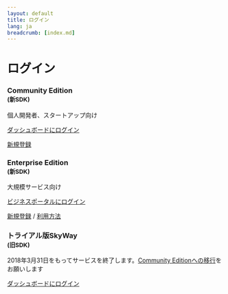 ```yaml
---
layout: default
title: ログイン
lang: ja
breadcrumb: [index.md]
---
```


# ログイン

<div id="login-div" class="row card-row">
  <div class="col-12 col-md-6 col-lg-4">
    <div class="card">
      <div class="card-body">
        <h3 class="card-title">Community Edition<br><small>(新SDK)</small></h3>
        <p class="card-text">個人開発者、スタートアップ向け</p>
        <p><a href="#" class="btn btn-primary">ダッシュボードにログイン</a></p>
        <p class="m-0"><a href="#">新規登録</a></p>
      </div>
    </div>
  </div>
  <div class="col-12 col-md-6 col-lg-4">
    <div class="card">
      <div class="card-body">
        <h3 class="card-title">Enterprise Edition<br><small>(新SDK)</small></h3>
        <p class="card-text">大規模サービス向け</p>
        <p><a href="https://b-portal.ntt.com/icp_auth/i0001/default/MailaddressInputDisplay.action" class="btn btn-secondary">ビジネスポータルにログイン</a></p>
        <p class="m-0"><a href="./contactus.html">新規登録</a> / <a href="https://ecl.ntt.com/documents/tutorials/rsts/CustomerPortal/index.html">利用方法</a></p>
      </div>
    </div>
  </div>
  <div class="col-12 col-md-6 col-lg-4">
    <div class="card">
      <div class="card-body">
        <h3 class="card-title">トライアル版SkyWay<br><small>(旧SDK)</small></h3>
        <p class="card-text">2018年3月31日をもってサービスを終了します。<a href="./migration.html">Community Editionへの移行</a>をお願いします</p>
        <p><a href="#" class="btn btn-secondary">ダッシュボードにログイン</a></p>
      </div>
    </div>
  </div>
</div>
